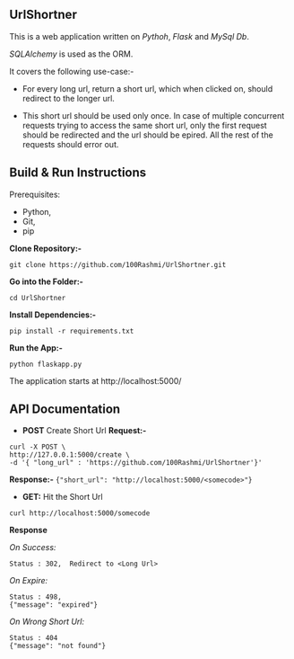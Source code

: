 UrlShortner
------------------------

This is a web application written on *Pythoh*, *Flask* and *MySql Db*.

*SQLAlchemy* is used as the ORM.

It covers the following use-case:-

- For every long url, return a short url, which when clicked on, should redirect to the longer url.

- This short url should be used only once.
  In case of multiple concurrent requests trying to access the same short url, only the first request should be redirected and the url should be epired. 
  All the rest of the requests should error out.
  
 
Build & Run Instructions
--------------------

Prerequisites:
   - Python, 
   - Git,
   - pip

**Clone Repository:-**

`git clone https://github.com/100Rashmi/UrlShortner.git`

**Go into the Folder:-**

`cd UrlShortner`

**Install Dependencies:-**

`pip install -r requirements.txt`

**Run the App:-**

`python flaskapp.py`

The application starts at http://localhost:5000/

API Documentation
---------------------------
- **POST** Create Short Url
**Request:-**
```
curl -X POST \
http://127.0.0.1:5000/create \
-d '{ "long_url" : 'https://github.com/100Rashmi/UrlShortner'}'
```
**Response:-**
`{"short_url": "http://localhost:5000/<somecode>"}` 


- **GET:** Hit the Short Url
```
curl http://localhost:5000/somecode
```

**Response**

*On Success:*
```
Status : 302,  Redirect to <Long Url>
```

*On Expire:*
```
Status : 498,
{"message": "expired"}
```

*On Wrong Short Url:*
```
Status : 404
{"message": "not found"}
```

